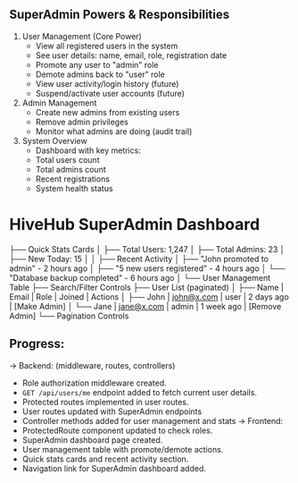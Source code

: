 ## SuperAdmin Powers & Responsibilities

1. User Management (Core Power)
   - View all registered users in the system
   - See user details: name, email, role, registration date
   - Promote any user to "admin" role
   - Demote admins back to "user" role
   - View user activity/login history (future)
   - Suspend/activate user accounts (future)
2. Admin Management
   - Create new admins from existing users
   - Remove admin privileges
   - Monitor what admins are doing (audit trail)
3. System Overview
   - Dashboard with key metrics:
   - Total users count
   - Total admins count
   - Recent registrations
   - System health status


# HiveHub SuperAdmin Dashboard
├── Quick Stats Cards
│   ├── Total Users: 1,247
│   ├── Total Admins: 23
│   ├── New Today: 15
│
│
├── Recent Activity
│   ├── "John promoted to admin" - 2 hours ago
│   ├── "5 new users registered" - 4 hours ago
│   └── "Database backup completed" - 6 hours ago
│
└── User Management Table
    ├── Search/Filter Controls
    ├── User List (paginated)
    │   ├── Name | Email | Role | Joined | Actions
    │   ├── John | john@x.com | user | 2 days ago | [Make Admin]
    │   └── Jane | jane@x.com | admin | 1 week ago | [Remove Admin]
    └── Pagination Controls



## Progress:
-> Backend: (middleware, routes, controllers)
   - Role authorization middleware created.
   - `GET /api/users/me` endpoint added to fetch current user details.
   - Protected routes implemented in user routes.
   - User routes updated with SuperAdmin endpoints
   - Controller methods added for user management and stats
-> Frontend:
  - ProtectedRoute component updated to check roles.
  - SuperAdmin dashboard page created.
  - User management table with promote/demote actions.
  - Quick stats cards and recent activity section.
  - Navigation link for SuperAdmin dashboard added.
